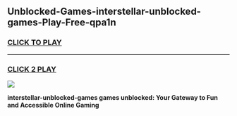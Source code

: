 
## Unblocked-Games-interstellar-unblocked-games-Play-Free-qpa1n
<h3>
<a href="https://premium76.site?title=interstellar-unblocked-games&ref=09A">CLICK TO PLAY</a></h3>
<hr>

<h3>
<a href="https://premium76.site?title=interstellar-unblocked-games&ref=09A">CLICK 2 PLAY</a>
  
</h3>

<a href="https://premium76.site?title=interstellar-unblocked-games&ref=09A"><img src="https://clearcache.store/games.png"></a>


**interstellar-unblocked-games games unblocked: Your Gateway to Fun and Accessible Online Gaming**
